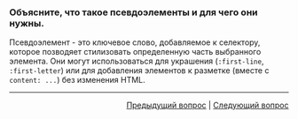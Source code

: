 ### Объясните, что такое псевдоэлементы и для чего они нужны.

Псевдоэлемент - это ключевое слово, добавляемое к селектору, которое позводяет стилизовать определенную часть выбранного элемента. Они могут использоваться для украшения (`:first-line`, `:first-letter`) или для добавления элементов к разметке (вместе c `content: ...`) без изменения HTML.

---

<div align="right">
<a href="17.md">Предыдущий вопрос</a> | <a href="19.md">Следующий вопрос</a>
</div>
